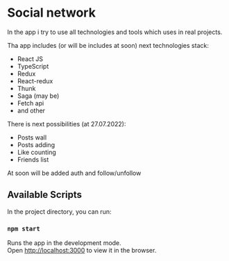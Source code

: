 # Social network

In the app i try to use all technologies and tools which uses in real projects.

Tha app includes (or will be includes at soon) next technologies stack:
  - React JS
  - TypeScript
  - Redux
  - React-redux
  - Thunk
  - Saga (may be)
  - Fetch api
  - and other
  
There is next possibilities (at 27.07.2022): 
  - Posts wall
  - Posts adding
  - Like counting
  - Friends list
 
At soon will be added auth and follow/unfollow
  

## Available Scripts

In the project directory, you can run:

### `npm start`

Runs the app in the development mode.\
Open [http://localhost:3000](http://localhost:3000) to view it in the browser.
